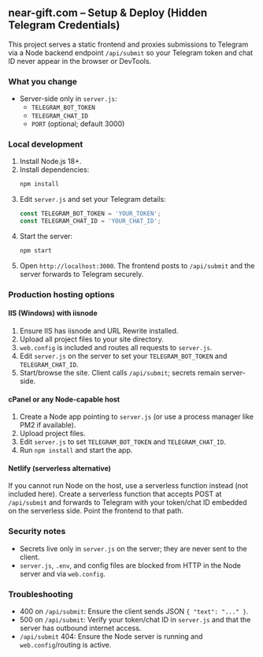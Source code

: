 ## near-gift.com – Setup & Deploy (Hidden Telegram Credentials)

This project serves a static frontend and proxies submissions to Telegram via a Node backend endpoint `/api/submit` so your Telegram token and chat ID never appear in the browser or DevTools.

### What you change
- Server-side only in `server.js`:
  - `TELEGRAM_BOT_TOKEN`
  - `TELEGRAM_CHAT_ID`
  - `PORT` (optional; default 3000)

### Local development
1. Install Node.js 18+.
2. Install dependencies:
   ```bash
   npm install
   ```
3. Edit `server.js` and set your Telegram details:
   ```js
   const TELEGRAM_BOT_TOKEN = 'YOUR_TOKEN';
   const TELEGRAM_CHAT_ID = 'YOUR_CHAT_ID';
   ```
4. Start the server:
   ```bash
   npm start
   ```
5. Open `http://localhost:3000`. The frontend posts to `/api/submit` and the server forwards to Telegram securely.

### Production hosting options

#### IIS (Windows) with iisnode
1. Ensure IIS has iisnode and URL Rewrite installed.
2. Upload all project files to your site directory.
3. `web.config` is included and routes all requests to `server.js`.
4. Edit `server.js` on the server to set your `TELEGRAM_BOT_TOKEN` and `TELEGRAM_CHAT_ID`.
5. Start/browse the site. Client calls `/api/submit`; secrets remain server-side.

#### cPanel or any Node-capable host
1. Create a Node app pointing to `server.js` (or use a process manager like PM2 if available).
2. Upload project files.
3. Edit `server.js` to set `TELEGRAM_BOT_TOKEN` and `TELEGRAM_CHAT_ID`.
4. Run `npm install` and start the app.

#### Netlify (serverless alternative)
If you cannot run Node on the host, use a serverless function instead (not included here). Create a serverless function that accepts POST at `/api/submit` and forwards to Telegram with your token/chat ID embedded on the serverless side. Point the frontend to that path.

### Security notes
- Secrets live only in `server.js` on the server; they are never sent to the client.
- `server.js`, `.env`, and config files are blocked from HTTP in the Node server and via `web.config`.

### Troubleshooting
- 400 on `/api/submit`: Ensure the client sends JSON `{ "text": "..." }`.
- 500 on `/api/submit`: Verify your token/chat ID in `server.js` and that the server has outbound internet access.
- `/api/submit` 404: Ensure the Node server is running and `web.config`/routing is active.


